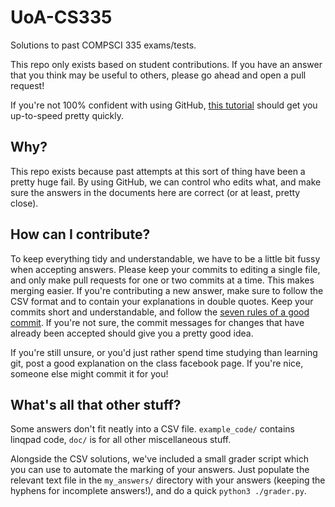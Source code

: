 # UoA-CS335

Solutions to past COMPSCI 335 exams/tests.

This repo only exists based on student contributions. If you have an answer that you think may be useful to others, please go ahead and open a pull request!

If you're not 100% confident with using GitHub, [this tutorial](https://guides.github.com/activities/contributing-to-open-source/) should get you up-to-speed pretty quickly.

## Why?

This repo exists because past attempts at this sort of thing have been a pretty huge fail. By using GitHub, we can control who edits what, and make sure the answers in the documents here are correct (or at least, pretty close).

## How can I contribute?

To keep everything tidy and understandable, we have to be a little bit fussy when accepting answers. Please keep your commits to editing a single file, and only make pull requests for one or two commits at a time. This makes merging easier. If you're contributing a new answer, make sure to follow the CSV format and to contain your explanations in double quotes. Keep your commits short and understandable, and follow the [seven rules of a good commit](http://chris.beams.io/posts/git-commit/). If you're not sure, the commit messages for changes that have already been accepted should give you a pretty good idea.

If you're still unsure, or you'd just rather spend time studying than learning git, post a good explanation on the class facebook page. If you're nice, someone else might commit it for you!

## What's all that other stuff?

Some answers don't fit neatly into a CSV file. `example_code/` contains linqpad code, `doc/` is for all other miscellaneous stuff.

Alongside the CSV solutions, we've included a small grader script which you can use to automate the marking of your answers. Just populate the relevant text file in the `my_answers/` directory with your answers (keeping the hyphens for incomplete answers!), and do a quick `python3 ./grader.py`.


